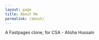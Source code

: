 ```yaml
---
layout: page
title: About Me
permalink: /about/
---
```


A Fastpages clone, for CSA - Alisha Hussain


